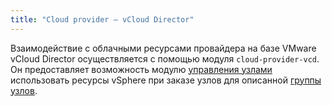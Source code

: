 ```yaml
---
title: "Cloud provider — vCloud Director"
---
```


Взаимодействие с облачными ресурсами провайдера на базе VMware vCloud Director осуществляется с помощью модуля `cloud-provider-vcd`. Он предоставляет возможность модулю [управления узлами](../../modules/040-node-manager/) использовать ресурсы vSphere при заказе узлов для описанной [группы узлов](../../modules/040-node-manager/cr.html#nodegroup).
